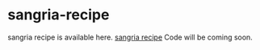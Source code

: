 # sangria-recipe
sangria recipe is available here. <a href="https://metavideos.com/video/66739754/clementine-cherry-sangria-recipe">sangria recipe</a>
Code will be coming soon.

